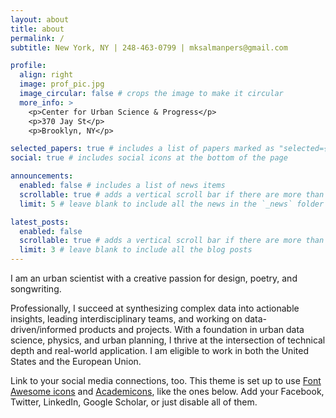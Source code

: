 ```yaml
---
layout: about
title: about
permalink: /
subtitle: New York, NY | 248-463-0799 | mksalmanpers@gmail.com

profile:
  align: right
  image: prof_pic.jpg
  image_circular: false # crops the image to make it circular
  more_info: >
    <p>Center for Urban Science & Progress</p>
    <p>370 Jay St</p>
    <p>Brooklyn, NY</p>

selected_papers: true # includes a list of papers marked as "selected={true}"
social: true # includes social icons at the bottom of the page

announcements:
  enabled: false # includes a list of news items
  scrollable: true # adds a vertical scroll bar if there are more than 3 news items
  limit: 5 # leave blank to include all the news in the `_news` folder

latest_posts:
  enabled: false
  scrollable: true # adds a vertical scroll bar if there are more than 3 new posts items
  limit: 3 # leave blank to include all the blog posts
---
```


I am an urban scientist with a creative passion for design, poetry, and songwriting. 

Professionally, I succeed at synthesizing complex data into actionable insights, leading interdisciplinary teams, and working on data-driven/informed products and projects. With a foundation in urban data science, physics, and urban planning, I thrive at the intersection of technical depth and real-world application. I am eligible to work in both the United States and the European Union.

Link to your social media connections, too. This theme is set up to use [Font Awesome icons](https://fontawesome.com/) and [Academicons](https://jpswalsh.github.io/academicons/), like the ones below. Add your Facebook, Twitter, LinkedIn, Google Scholar, or just disable all of them.
